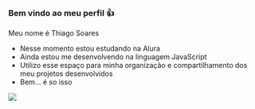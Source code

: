 ### Bem vindo ao meu perfil 👍

Meu nome é Thiago Soares

- Nesse momento estou estudando na Alura
- Ainda estou me desenvolvendo na linguagem JavaScript
- Utilizo esse espaço para minha organização e compartilhamento dos meu projetos desenvolvidos
- Bem... é so isso

![](https://media1.tenor.com/m/ooaOJO2KUrMAAAAC/jjk-jujutsu-kaisen.gif)
